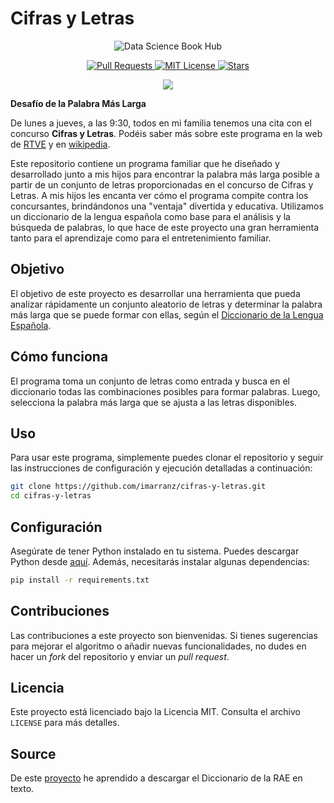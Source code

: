
# Cifras y Letras


<p align="center">
  <img src="https://repository-images.githubusercontent.com/794474602/65697997-f8d3-402e-970e-02cf04817a13" alt="Data Science Book Hub">
</p>

<p align="center">
  <a href="https://github.com/imarranz/cifras-y-letras/pulls">
    <img src="https://img.shields.io/badge/PRs-welcome-brightgreen.svg?longCache=true" alt="Pull Requests">
  </a>
  <a href="LICENSE.md">
    <img src="https://img.shields.io/badge/License-MIT-red.svg?longCache=true" alt="MIT License">
  </a>
   <a href="https://github.com/imarranz/cifras-y-letras"><img src="https://img.shields.io/github/stars/imarranz/cifras-y-letras" alt="Stars"/></a>
  </a>
</p>

<p align="center">
  <a href="https://twitter.com/imarranz" target="_blank">
    <img src="https://img.shields.io/twitter/follow/imarranz.svg?logo=twitter">
  </a>
</p>


**Desafío de la Palabra Más Larga**

De lunes a jueves, a las 9:30, todos en mi familia tenemos una cita con el concurso **Cifras y Letras**. Podéis saber más sobre este programa en la web de [RTVE](https://www.rtve.es/play/videos/cifras-y-letras/?media=tve) y en [wikipedia](https://es.wikipedia.org/wiki/Cifras_y_letras).

Este repositorio contiene un programa familiar que he diseñado y desarrollado junto a mis hijos para encontrar la palabra más larga posible a partir de un conjunto de letras proporcionadas en el concurso de Cifras y Letras. A mis hijos les encanta ver cómo el programa compite contra los concursantes, brindándonos una "ventaja" divertida y educativa. Utilizamos un diccionario de la lengua española como base para el análisis y la búsqueda de palabras, lo que hace de este proyecto una gran herramienta tanto para el aprendizaje como para el entretenimiento familiar.

## Objetivo

El objetivo de este proyecto es desarrollar una herramienta que pueda analizar rápidamente un conjunto aleatorio de letras y determinar la palabra más larga que se puede formar con ellas, según el [Diccionario de la Lengua Española](https://www.rae.es/).

## Cómo funciona

El programa toma un conjunto de letras como entrada y busca en el diccionario todas las combinaciones posibles para formar palabras. Luego, selecciona la palabra más larga que se ajusta a las letras disponibles.

## Uso

Para usar este programa, simplemente puedes clonar el repositorio y seguir las instrucciones de configuración y ejecución detalladas a continuación:

```bash
git clone https://github.com/imarranz/cifras-y-letras.git
cd cifras-y-letras
```

## Configuración

Asegúrate de tener Python instalado en tu sistema. Puedes descargar Python desde [aquí](https://www.python.org/downloads/). Además, necesitarás instalar algunas dependencias:

```bash
pip install -r requirements.txt
```

## Contribuciones

Las contribuciones a este proyecto son bienvenidas. Si tienes sugerencias para mejorar el algoritmo o añadir nuevas funcionalidades, no dudes en hacer un _fork_ del repositorio y enviar un _pull request_.

## Licencia

Este proyecto está licenciado bajo la Licencia MIT. Consulta el archivo `LICENSE` para más detalles.

## Source

De este [proyecto](https://github.com/JorgeDuenasLerin/diccionario-espanol-txt) he aprendido a descargar el Diccionario de la RAE en texto.



